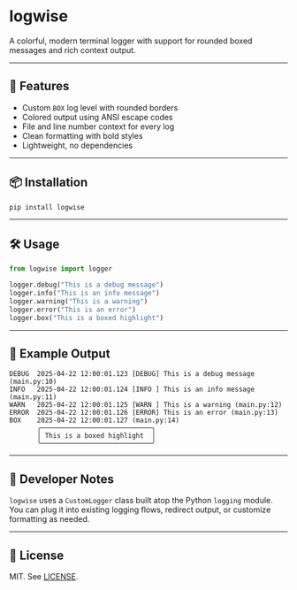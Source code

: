 # logwise

A colorful, modern terminal logger with support for rounded boxed messages and rich context output.

---

## 🚀 Features

- Custom `BOX` log level with rounded borders
- Colored output using ANSI escape codes
- File and line number context for every log
- Clean formatting with bold styles
- Lightweight, no dependencies

---

## 📦 Installation

```bash
pip install logwise
```

---

## 🛠️ Usage

```python
from logwise import logger

logger.debug("This is a debug message")
logger.info("This is an info message")
logger.warning("This is a warning")
logger.error("This is an error")
logger.box("This is a boxed highlight")
```

---

## 📁 Example Output

```
DEBUG  2025-04-22 12:00:01.123 [DEBUG] This is a debug message (main.py:10)
INFO   2025-04-22 12:00:01.124 [INFO ] This is an info message (main.py:11)
WARN   2025-04-22 12:00:01.125 [WARN ] This is a warning (main.py:12)
ERROR  2025-04-22 12:00:01.126 [ERROR] This is an error (main.py:13)
BOX    2025-04-22 12:00:01.127 (main.py:14)
       ╭────────────────────────────╮
       │ This is a boxed highlight  │
       ╰────────────────────────────╯
```

---

## 🧩 Developer Notes

`logwise` uses a `CustomLogger` class built atop the Python `logging` module. You can plug it into existing logging flows, redirect output, or customize formatting as needed.

---

## 📄 License

MIT. See [LICENSE](./LICENSE).
